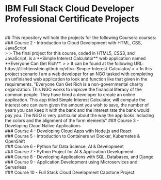 # IBM Full Stack Cloud Developer Professional Certificate Projects <br>
<br>
## This repository will hold the projects for the following Coursera courses: <br>
### Course 2 - Introduction to Cloud Development with HTML, CSS, JavaScript <br>
  > > The final project for this course, coded in HTML5, CSS3, and JavaScript, is a **Simple Interest Calculator** web application named **Everyone Can Get Rich**.
  > > It can be found at the following URL: https://lllichtenstein.github.io/vftvk-Simple-Interest-Calculator/
  > > In this project scenario I am a web developer for an NGO tasked with completing an unfinished web application to look and function like that given in the requirements. "Everyone Can Get Rich is a non-governmental charity organization. This NGO works to improve the financial literacy of the common people. They have hired a developer to create an online application. This app titled Simple Interest Calculator, will compute the interest one can earn given the amount you wish to save, the number of years you can keep it with the bank and the interest rate the bank would pay you. The NGO is very particular about the way the app looks including the colors and the alignment of the form elements"
### Course 3 - Developing Cloud Native Applications <br>
### Course 4 - Developing Cloud Apps with Node.js and React <br>
### Course 5 - Introduction to Containers w/ Docker, Kubernetes & OpenShift <br>
### Course 6 - Python for Data Science, AI & Development <br>
### Course 7 - Python Project for AI & Application Development <br>
### Course 8 - Developing Applications with SQL, Databases, and Django <br>
### Course 9 - Application Development using Microservices and Serverless <br>
### Course 10 - Full Stack Cloud Development Capstone Project <br>
